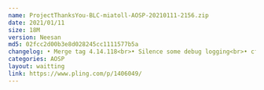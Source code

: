 ```yaml
---
name: ProjectThanksYou-BLC-miatoll-AOSP-20210111-2156.zip
date: 2021/01/11
size: 18M
version: Neesan
md5: 02fcc2d00b3e8d028245cc1111577b5a
changelog: • Merge tag 4.14.118<br>• Silence some debug logging<br>• cfq-iosched Apply tunes from Pixel 4
categories: AOSP
layout: waitting
link: https://www.pling.com/p/1406049/
---
```

